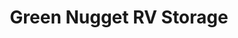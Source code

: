 ---
title: "Green Nugget RV Storage"
url: /apache-junction/green-nugget-rv-storage/
shop: Mieten
---